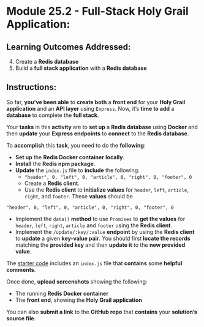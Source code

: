 # Module 25.2 - Full-Stack Holy Grail Application:

## Learning Outcomes Addressed:

4. Create a **Redis database**
5. Build a **full stack application** with a **Redis database**

## Instructions:

So far, **you’ve been able** to **create both** a **front end** for your **Holy Grail application** and an **API layer** using `Express`. Now, it’s **time to add** a **database** to complete the **full stack**.

Your **tasks** in this **activity** are to **set up** a **Redis database** using **Docker** and then **update** your **Express endpoints** to **connect** to the **Redis database**.

To **accomplish** this **task**, you need to do the **following**:

* **Set up** the **Redis Docker container** **locally**. 
* **Install** the **Redis npm package**.
* **Update** the `index.js` file to **include** the following:
  * `"header", 0, "left", 0, "article", 0, "right", 0, "footer", 0`
  * Create a **Redis client**. 
  * Use the **Redis client** to **initialize values** for `header`, `left`, `article`, `right`, and `footer`. These **values** should be

```text
"header", 0, "left", 0, "article", 0, "right", 0, "footer", 0
```

* Implement the `data()` **method** to use `Promises` to **get the values** for `header`, `left`, `right`, `article` and `footer` using the **Redis client**. 
* Implement the `/update/:key/:value` **endpoint** by using the **Redis client** to **update** a given **key-value pair**. You should first **locate the records** matching the **provided key** and then **update it** to the **new provided value**. 

The [starter code](/Starter_Code) includes an `index.js` file that **contains** some **helpful comments**.

Once done, **upload screenshots** showing the following:

* The running **Redis Docker container** 
* The **front end**, showing the **Holy Grail application**

You can also **submit a link** to the **GitHub repo** that **contains** your **solution’s source file**.